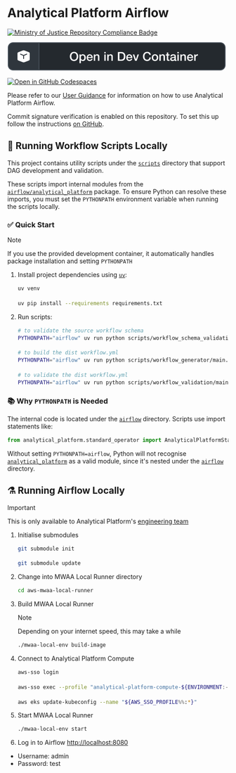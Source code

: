 # Analytical Platform Airflow

[![Ministry of Justice Repository Compliance Badge](https://github-community.service.justice.gov.uk/repository-standards/api/analytical-platform-airflow/badge)](https://github-community.service.justice.gov.uk/repository-standards/analytical-platform-airflow)

[![Open in Dev Container](https://raw.githubusercontent.com/ministryofjustice/.devcontainer/refs/heads/main/contrib/badge.svg)](https://vscode.dev/redirect?url=vscode://ms-vscode-remote.remote-containers/cloneInVolume?url=https://github.com/ministryofjustice/analytical-platform-airflow)

[![Open in GitHub Codespaces](https://github.com/codespaces/badge.svg)](https://codespaces.new/ministryofjustice/analytical-platform-airflow)

Please refer to our [User Guidance](https://user-guidance.analytical-platform.service.justice.gov.uk/services/airflow) for information on how to use Analytical Platform Airflow.

Commit signature verification is enabled on this repository. To set this up follow the instructions [on GitHub](https://docs.github.com/en/authentication/managing-commit-signature-verification/about-commit-signature-verification#ssh-commit-signature-verification).

## 🧪 Running Workflow Scripts Locally

This project contains utility scripts under the [`scripts`](./scripts/) directory that support DAG development and validation.

These scripts import internal modules from the [`airflow/analytical_platform`](./airflow/analytical_platform/) package. To ensure Python can resolve these imports, you must set the `PYTHONPATH` environment variable when running the scripts locally.

### ✅ Quick Start

> [!NOTE]
> If you use the provided development container, it automatically handles package installation and setting `PYTHONPATH`

1. Install project dependencies using [`uv`](https://github.com/astral-sh/uv):

   ```bash
   uv venv

   uv pip install --requirements requirements.txt
   ```

2. Run scripts:

   ```bash
   # to validate the source workflow schema
   PYTHONPATH="airflow" uv run python scripts/workflow_schema_validation/main.py path/to/source/workflow.yml

   # to build the dist workflow.yml
   PYTHONPATH="airflow" uv run python scripts/workflow_generator/main.py path/to/source/workflow.yml

   # to validate the dist workflow.yml
   PYTHONPATH="airflow" uv run python scripts/workflow_validation/main.py path/to/dist/workflow.yml
   ```

### 📚 Why `PYTHONPATH` is Needed

The internal code is located under the [`airflow`](./airflow/) directory. Scripts use import statements like:

```python
from analytical_platform.standard_operator import AnalyticalPlatformStandardOperator
```

Without setting `PYTHONPATH=airflow`, Python will not recognise [`analytical_platform`](./airflow/analytical_platform/) as a valid module, since it's nested under the [`airflow`](./airflow/) directory.

## ⚗️ Running Airflow Locally

> [!IMPORTANT]
> This is only available to Analytical Platform's [engineering team](https://github.com/orgs/ministryofjustice/teams/analytical-platform-engineers)

1. Initialise submodules

   ```bash
   git submodule init

   git submodule update
   ```

1. Change into MWAA Local Runner directory

   ```bash
   cd aws-mwaa-local-runner
   ```

1. Build MWAA Local Runner

   > [!NOTE]
   > Depending on your internet speed, this may take a while

   ```bash
   ./mwaa-local-env build-image
   ```

1. Connect to Analytical Platform Compute

   ```bash
   aws-sso login

   aws-sso exec --profile "analytical-platform-compute-${ENVIRONMENT:-"development"}:platform-engineer-admin"

   aws eks update-kubeconfig --name "${AWS_SSO_PROFILE%%:*}"
   ```

1. Start MWAA Local Runner

   ```bash
   ./mwaa-local-env start
   ```

1. Log in to Airflow <http://localhost:8080>

- Username: admin
- Password: test

